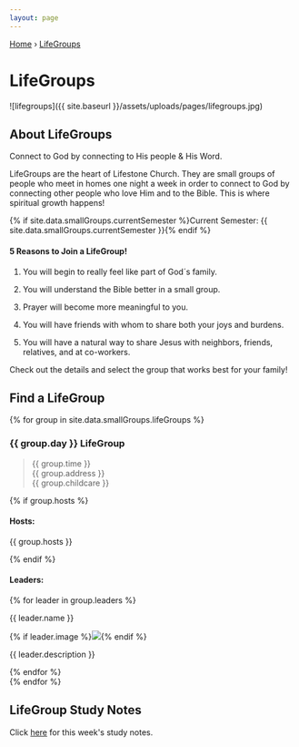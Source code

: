 ```yaml
---
layout: page
---
```


<p id="breadcrumbs">
	<a href="{{ site.baseurl }}/">Home</a> &rsaquo; <a href="{{ site.baseurl }}/lifegroups/">LifeGroups</a>
</p>

# LifeGroups

![lifegroups]({{ site.baseurl }}/assets/uploads/pages/lifegroups.jpg)

## About LifeGroups

Connect to God by connecting to His people & His Word.

LifeGroups are the heart of Lifestone Church. They are small groups of people who meet in homes one night a week in order to connect to God by connecting other people who love Him and
 to the Bible. This is where spiritual growth happens!

 {% if site.data.smallGroups.currentSemester %}Current Semester: {{ site.data.smallGroups.currentSemester }}{% endif %}

#### 5 Reasons to Join a LifeGroup!

1. You will begin to really feel like part of God´s family.

1. You will understand the Bible better in a small group.

1. Prayer will become more meaningful to you.

1. You will have friends with whom to share both your joys and burdens.

1. You will have a natural way to share Jesus with neighbors, friends, relatives, and at co-workers.

Check out the details and select the group that works best for your family!

## Find a LifeGroup

{% for group in site.data.smallGroups.lifeGroups %}
<section>
<h3>{{ group.day }} LifeGroup</h3>
<blockquote>
{{ group.time }}
<br/>
{{ group.address }}
<br/>
{{ group.childcare }}
</blockquote>

{% if group.hosts %}
<h4>Hosts:</h4>
<p>{{ group.hosts }}</p>
{% endif %}

<h4>Leaders:</h4>
{% for leader in group.leaders %}
<p>{{ leader.name }}</p>

{% if leader.image %}<img class="small left rounded" src="{{site.baseurl}}{{ leader.image }}"/>{% endif %}
<p>{{ leader.description }}</p>
{% endfor %}
</section>
{% endfor %}

## LifeGroup Study Notes

Click <a href="study-notes/">here</a> for this week's study notes.
